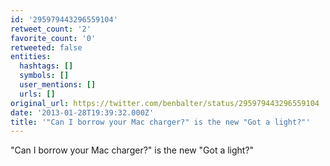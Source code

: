 ```yaml
---
id: '295979443296559104'
retweet_count: '2'
favorite_count: '0'
retweeted: false
entities:
  hashtags: []
  symbols: []
  user_mentions: []
  urls: []
original_url: https://twitter.com/benbalter/status/295979443296559104
date: '2013-01-28T19:39:32.000Z'
title: '"Can I borrow your Mac charger?" is the new "Got a light?"'
---
```


"Can I borrow your Mac charger?" is the new "Got a light?"